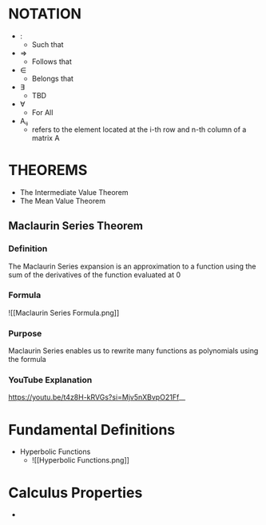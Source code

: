 # NOTATION
- :
	- Such that
- ⇒
	- Follows that
- ∈
	- Belongs that
- ∃
	- TBD
- ∀
	- For All
-  Aᵢⱼ
	- refers to the element located at the i-th row and n-th column of a matrix A
# THEOREMS
* The Intermediate Value Theorem
* The Mean Value Theorem
## Maclaurin Series Theorem
### Definition
The Maclaurin Series expansion is an approximation to a function using the sum of the derivatives of the function evaluated at 0
### Formula 
![[Maclaurin Series Formula.png]]
### Purpose
Maclaurin Series enables us to rewrite many functions as polynomials using the formula

### YouTube Explanation

https://youtu.be/t4z8H-kRVGs?si=Mjv5nXBvpO21Ff__
# Fundamental Definitions
- Hyperbolic Functions
	- ![[Hyperbolic Functions.png]]
# Calculus Properties
- 